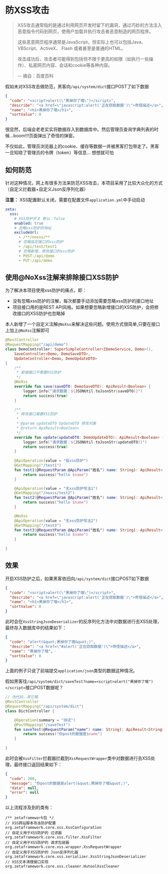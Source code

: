 # 防XSS攻击

> XSS攻击通常指的是通过利用网页开发时留下的漏洞，通过巧妙的方法注入恶意指令代码到网页，使用户加载并执行攻击者恶意制造的网页程序。
>
> 这些恶意网页程序通常是JavaScript，但实际上也可以包括Java、 VBScript、ActiveX、 Flash 或者甚至是普通的HTML。
>
> 攻击成功后，攻击者可能得到包括但不限于更高的权限（如执行一些操作）、私密网页内容、会话和cookie等各种内容。 
>
> -- 摘自：百度百科

假如未对XSS攻击做防范，黑客向`/api/system/dict`接口POST了如下数据

```json
{
  "code": "<script>alert(\"黑掉你了哦\")</script>",
  "describe": "<a href=\"javascript:alert('正在窃取数据')\">奇怪描述</a>",
  "name": "<h1>黑掉你了哦</h1>",
  "sortValue": 0
}
```

很显然，后端会老老实实将数据存入到数据库中。然后管理员查询字典列表的时候...boom!!!页面弹出了奇怪的弹窗，

不仅如此，管理员浏览器上的cookie、缓存等数据一并被黑客打包带走了。黑客一旦知晓了管理员的令牌（token）等信息... 想想就可怕


## 如何防范
针对这种情况，网上有很多方法来防范XSS攻击，本项目采用了比较大众化的方式（自定义拦截器+自定义Json反序列化器）

**注意：** XSS配置默认关闭，需要在配置文件`application.yml`中手动启动
```yaml
zeta:
  xss:
    # XSS防护开关 默认：false
    enabled: true
    # 忽略xss防护的地址
    excludeUrl:
      - /**/noxss/**
      # 忽略指定接口的xss防护
      - /api/test/test1
      # 忽略新增、修改接口的xss防护
      - POST:/api/demo
      - PUT:/api/demo
```

## 使用@NoXss注解来排除接口XSS防护

为了解决本项目使用xss防护的痛点，即：

- 没有忽略xss防护的注解，每次都要手动添加需要忽略xss防护的接口地址
- 项目接口用的是REST API风格。如果想要忽略新增接口的XSS防护，会把修改接口的XSS防护也忽略掉

本人新增了一个自定义注解`@NoXss`来解决这些问题。使用方式很简单,只要在接口上加上`@NoXss`注解即可

```kotlin
@RestController
@RequestMapping("/api/demo")
class DemoController: SuperSimpleController<IDemoService, Demo>(),
    SaveController<Demo, DemoSaveDTO>,
    UpdateController<Demo, DemoUpdateDTO>
{
    /**
     * 新增接口不需要XSS防护
     */
    @NoXss
    override fun save(saveDTO: DemoSaveDTO): ApiResult<Boolean> {
        logger.info("请求数据：${JSONUtil.toJsonStr(saveDTO)}")
        return success(true)
    }

    /**
     * 修改接口需要XSS防护
     *
     * @param updateDTO UpdateDTO 修改对象
     * @return ApiResult<Boolean>
     */
    override fun update(updateDTO: DemoUpdateDTO): ApiResult<Boolean> {
        logger.info("请求数据：${JSONUtil.toJsonStr(updateDTO)}")
        return success(true)
    }
    
    @ApiOperation(value = "有xss防护")
    @GetMapping("/test1")
    fun test1(@RequestParam @ApiParam("姓名") name: String): ApiResult<String> {
        return success("hello $name")
    }

    @ApiOperation(value = "无xss防护写法1")
    @GetMapping("/noxss/test2")
    fun test2(@RequestParam @ApiParam("姓名") name: String): ApiResult<String> {
        return success("hello $name")
    }

    @NoXss
    @ApiOperation(value = "无xss防护写法2")
    @GetMapping("/test3")
    fun test3(@RequestParam @ApiParam("姓名") name: String): ApiResult<String> {
        return success("hello $name")
    }
    
}
```

## 效果

开启XSS防护之后，如果黑客依旧向`/api/system/dict`接口POST如下数据

```json
{
  "code": "<script>alert(\"黑掉你了哦\")</script>",
  "describe": "<a href=\"javascript:alert('正在窃取数据')\">奇怪描述</a>",
  "name": "<h1>黑掉你了哦</h1>",
  "sortValue": 0
}
```

此时会在`XssStringJsonDeserializer`的反序列化方法中对数据进行去XSS处理，最终存入数据库中的结果如下：

```json
{
  "code": "alert(&quot;黑掉你了哦&quot;)",
  "describe": "<a href=\"#alert('正在窃取数据')\">奇怪描述</a>",
  "name": "黑掉你了哦",
  "sortValue": 0
}
```

上面的例子只说了前端提交`application/json`类型的数据这种情况。

假如黑客往`/api/system/dict/saveTest?name=<script>alert("黑掉你了哦")</script>`接口POST数据呢？

```kotlin
// 伪代码，其它略
@RestController
@RequestMapping("/api/system/dict")
class DictController {

    @Operation(summary = "测试")
    @PostMapping("/saveTest")
    fun saveTest(@RequestParam("name") name: String): ApiResult<String> {
        return success("你post的数据是$name")
    }
    
}
```

此时会被`XssFilter`拦截器拦截到`XssRequestWrapper`类中对数据进行去XSS处理，最终接口返回结果如下：

```json
{
  "code": 200,
  "message": "你post的数据是alert(&quot;黑掉你了哦&quot;)",
  "data": null,
  "error": null
}
```


以上流程涉及到的类有：
```
/** zetaframework包 */
// XSS跨站脚本攻击防护配置
org.zetaframework.core.xss.XssConfiguration
// 自定义用于XSS防护的 过滤器
org.zetaframework.core.xss.filter.XssFilter
// 自定义用于XSS防护的 请求包装器
org.zetaframework.core.xss.wrapper.XssRequestWrapper
// 自定义用于XSS防护的 Json反序列化器
org.zetaframework.core.xss.serializer.XssStringJsonDeserializer
// XSS文本清理接口实现
org.zetaframework.core.xss.cleaner.HutoolXssCleaner
```
